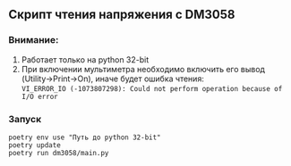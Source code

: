 ## Скрипт чтения напряжения с DM3058

### Внимание:
1. Работает только на python 32-bit
2. При включении мультиметра необходимо включить его вывод
 (Utility&rarr;Print&rarr;On), иначе будет ошибка чтения:  
 `VI_ERROR_IO (-1073807298): Could not perform operation because of I/O error`
 
 ### Запуск
 ```console
 poetry env use "Путь до python 32-bit"
 poetry update
 poetry run dm3058/main.py
 ```